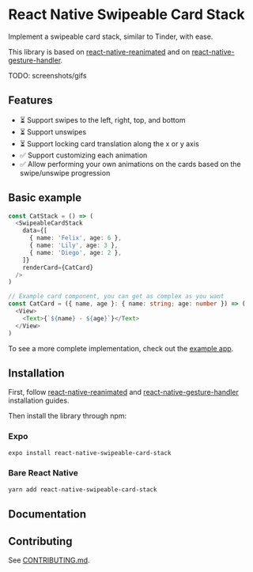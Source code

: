 # React Native Swipeable Card Stack

Implement a swipeable card stack, similar to Tinder, with ease.

This library is based on [react-native-reanimated](https://github.com/software-mansion/react-native-reanimated) and on [react-native-gesture-handler](https://github.com/software-mansion/react-native-gesture-handler).

TODO: screenshots/gifs

## Features

- ⏳ Support swipes to the left, right, top, and bottom
- ⏳ Support unswipes
- ⏳ Support locking card translation along the x or y axis
- ✅ Support customizing each animation
- ✅ Allow performing your own animations on the cards based on the swipe/unswipe progression

## Basic example

```typescript
const CatStack = () => (
  <SwipeableCardStack
    data={[
      { name: 'Felix', age: 6 },
      { name: 'Lily', age: 3 },
      { name: 'Diego', age: 2 },
    ]}
    renderCard={CatCard}
  />
)

// Example card component, you can get as complex as you want
const CatCard = ({ name, age }: { name: string; age: number }) => (
  <View>
    <Text>{`${name} - ${age}`}</Text>
  </View>
)
```

To see a more complete implementation, check out the [example app](./example-app/).

## Installation

First, follow [react-native-reanimated](https://docs.swmansion.com/react-native-reanimated/docs/fundamentals/getting-started/) and [react-native-gesture-handler](https://docs.swmansion.com/react-native-gesture-handler/docs/fundamentals/installation/) installation guides.

Then install the library through npm:

### Expo

```sh
expo install react-native-swipeable-card-stack
```

### Bare React Native

```sh
yarn add react-native-swipeable-card-stack
```

## Documentation

## Contributing

See [CONTRIBUTING.md](./CONTRIBUTING.md).
